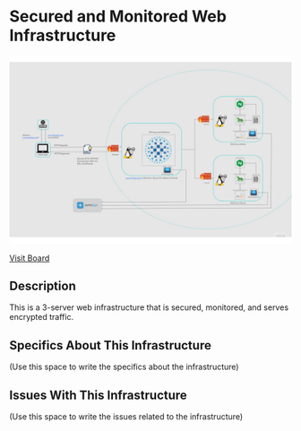 # Secured and Monitored Web Infrastructure

![Image of a secured and monitored infrastructure](2-secured_and_monitored_web_infrastructure.jpg)

[Visit Board](https://miro.com/app/board/uXjVPd7wDhA=/)

## Description

This is a 3-server web infrastructure that is secured, monitored, and serves encrypted traffic.

## Specifics About This Infrastructure

(Use this space to write the specifics about the infrastructure)

## Issues With This Infrastructure

(Use this space to write the issues related to the infrastructure)
